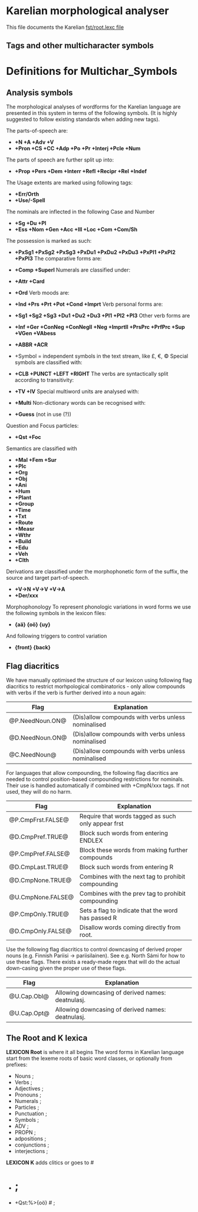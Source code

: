 
#         Karelian morphological analyser                      

This file documents the Karelian [fst/root.lexc file](https://github.com/giellalt/lang-krl/blob/main/src/fst/root.lexc)


## Tags and other multicharacter symbols

 # Definitions for Multichar_Symbols

## Analysis symbols
The morphological analyses of wordforms for the Karelian
language are presented in this system in terms of the following symbols.
(It is highly suggested to follow existing standards when adding new tags).

The parts-of-speech are:
 * **+N +A +Adv +V**
 * **+Pron +CS +CC +Adp +Po +Pr +Interj +Pcle +Num**

The parts of speech are further split up into:
 * **+Prop +Pers +Dem +Interr +Refl +Recipr +Rel +Indef**

The Usage extents are marked using following tags:
 * **+Err/Orth**
 * **+Use/-Spell**

The nominals are inflected in the following Case and Number
 * **+Sg +Du +Pl**
 * **+Ess +Nom +Gen +Acc +Ill +Loc +Com +Com/Sh**

The possession is marked as such:
 * **+PxSg1 +PxSg2 +PxSg3 +PxDu1 +PxDu2 +PxDu3 +PxPl1 +PxPl2 +PxPl3**
The comparative forms are:
 * **+Comp +Superl**
Numerals are classified under:
 * **+Attr +Card**
 * **+Ord**
Verb moods are:
 * **+Ind +Prs +Prt +Pot +Cond +Imprt**
Verb personal forms are:
 * **+Sg1 +Sg2 +Sg3 +Du1 +Du2 +Du3 +Pl1 +Pl2 +Pl3**
Other verb forms are
 * **+Inf +Ger +ConNeg +ConNegII +Neg +ImprtII +PrsPrc +PrfPrc +Sup +VGen +VAbess**

 * **+ABBR +ACR** 
 * +Symbol = independent symbols in the text stream, like £, €, ©
Special symbols are classified with:
 * **+CLB +PUNCT +LEFT +RIGHT**
The verbs are syntactically split according to transitivity:
 * **+TV +IV**
Special multiword units are analysed with:
 * **+Multi**
Non-dictionary words can be recognised with:
 * **+Guess** (not in use (?))

Question and Focus particles:
 * **+Qst +Foc**


Semantics are classified with
 * **+Mal +Fem +Sur**
 * **+Plc**
 * **+Org**
 * **+Obj**
 * **+Ani**
 * **+Hum**
 * **+Plant**
 * **+Group**
 * **+Time**
 * **+Txt**
 * **+Route**
 * **+Measr**
 * **+Wthr**
 * **+Build**
 * **+Edu**
 * **+Veh**
 * **+Clth**


Derivations are classified under the morphophonetic form of the suffix, the
source and target part-of-speech.
 * **+V→N +V→V +V→A**
 * **+Der/xxx**


Morphophonology
To represent phonologic variations in word forms we use the following
symbols in the lexicon files:
 * **{aä} {oö} {uy}**

And following triggers to control variation
 * **{front} {back}**

## Flag diacritics
We have manually optimised the structure of our lexicon using following
flag diacritics to restrict morhpological combinatorics - only allow compounds
with verbs if the verb is further derived into a noun again:

| Flag | Explanation |
|------|------------ |
 |  @P.NeedNoun.ON@ | (Dis)allow compounds with verbs unless nominalised
 |  @D.NeedNoun.ON@ | (Dis)allow compounds with verbs unless nominalised
 |  @C.NeedNoun@ | (Dis)allow compounds with verbs unless nominalised

For languages that allow compounding, the following flag diacritics are needed
to control position-based compounding restrictions for nominals. Their use is
handled automatically if combined with +CmpN/xxx tags. If not used, they will
do no harm.

| Flag | Explanation |
|------|------------ |
 |  @P.CmpFrst.FALSE@ | Require that words tagged as such only appear frst
 |  @D.CmpPref.TRUE@ | Block such words from entering ENDLEX
 |  @P.CmpPref.FALSE@ | Block these words from making further compounds
 |  @D.CmpLast.TRUE@ | Block such words from entering R
 |  @D.CmpNone.TRUE@ | Combines with the next tag to prohibit compounding
 |  @U.CmpNone.FALSE@ | Combines with the prev tag to prohibit compounding
 |  @P.CmpOnly.TRUE@ | Sets a flag to indicate that the word has passed R
 |  @D.CmpOnly.FALSE@ | Disallow words coming directly from root.

Use the following flag diacritics to control downcasing of derived proper
nouns (e.g. Finnish Pariisi -> pariisilainen). See e.g. North Sámi for how to use
these flags. There exists a ready-made regex that will do the actual down-casing
given the proper use of these flags.

| Flag | Explanation |
|------|------------ |
 |  @U.Cap.Obl@ | Allowing downcasing of derived names: deatnulasj.
 |  @U.Cap.Opt@ | Allowing downcasing of derived names: deatnulasj.


## The Root and K lexica
**LEXICON Root** is where it all begins
The word forms in Karelian language start from the lexeme roots of basic
word classes, or optionally from prefixes:
 * Nouns ;
 * Verbs ;
 * Adjectives ;
 * Pronouns ;
 * Numerals ;
 * Particles ;
 * Punctuation ;
 * Symbols ;
 * ADV ;
 * PROPN ;
 * adpositions ;
 * conjunctions ;
 * interjections ;


**LEXICON K** adds clitics or goes to #
 * # ;
 * +Qst:%>{oö} # ;

